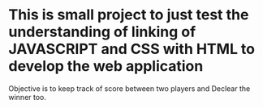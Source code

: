 # This is small project to just test the understanding of linking of JAVASCRIPT and CSS with HTML to develop the web application
Objective is to keep track of score between two players and Declear the winner too.
